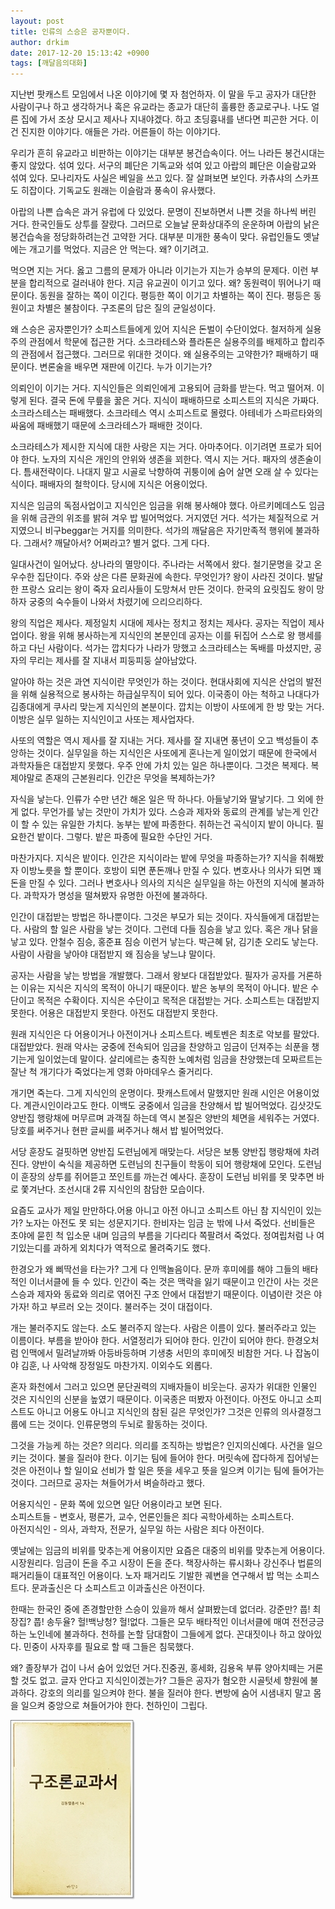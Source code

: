 ```yaml
---
layout: post
title: 인류의 스승은 공자뿐이다.
author: drkim
date: 2017-12-20 15:13:42 +0900
tags: [깨달음의대화]
---
```

  


지난번 팟캐스트 모임에서 나온 이야기에 몇 자 첨언하자. 이 말을 두고 공자가 대단한 사람이구나 하고 생각하거나 혹은 유교라는 종교가 대단히 훌륭한 종교로구나. 나도 얼른 집에 가서 조상 모시고 제사나 지내야겠다. 하고 초딩흉내를 낸다면 피곤한 거다. 이건 진지한 이야기다. 애들은 가라. 어른들이 하는 이야기다.

  


우리가 흔히 유교라고 비판하는 이야기는 대부분 봉건습속이다. 어느 나라든 봉건시대는 좋지 않았다. 섞여 있다. 서구의 폐단은 기독교와 섞여 있고 아랍의 폐단은 이슬람교와 섞여 있다. 모나리자도 사실은 베일을 쓰고 있다. 잘 살펴보면 보인다. 카츄샤의 스카프도 히잡이다. 기독교도 원래는 이슬람과 풍속이 유사했다. 

  


아랍의 나쁜 습속은 과거 유럽에 다 있었다. 문명이 진보하면서 나쁜 것을 하나씩 버린 거다. 한국인들도 상투를 잘랐다. 그러므로 오늘날 문화상대주의 운운하며 아랍의 낡은 봉건습속을 정당화하려는건 고약한 거다. 대부분 미개한 풍속이 맞다. 유럽인들도 옛날에는 개고기를 먹었다. 지금은 안 먹는다. 왜? 이기려고.

  


먹으면 지는 거다. 옳고 그름의 문제가 아니라 이기는가 지는가 승부의 문제다. 이런 부분을 합리적으로 걸러내야 한다. 지금 유교권이 이기고 있다. 왜? 동원력이 뛰어나기 때문이다. 동원을 잘하는 쪽이 이긴다. 평등한 쪽이 이기고 차별하는 쪽이 진다. 평등은 동원이고 차별은 불참이다. 구조론의 답은 질의 균일성이다.

  


왜 스승은 공자뿐인가? 소피스트들에게 있어 지식은 돈벌이 수단이었다. 철저하게 실용주의 관점에서 학문에 접근한 거다. 소크라테스와 플라톤은 실용주의를 배제하고 합리주의 관점에서 접근했다. 그러므로 위대한 것이다. 왜 실용주의는 고약한가? 패배하기 때문이다. 변론술을 배우면 재판에 이긴다. 누가 이기는가?

  


의뢰인이 이기는 거다. 지식인들은 의뢰인에게 고용되어 금화를 받는다. 먹고 떨어져. 이렇게 된다. 결국 돈에 무릎을 꿇은 거다. 지식이 패배하므로 소피스트의 지식은 가짜다. 소크라스테스는 패배했다. 소크라테스 역시 소피스트로 몰렸다. 아테네가 스파르타와의 싸움에 패배했기 때문에 소크라테스가 패배한 것이다.

  


소크라테스가 제시한 지식에 대한 사랑은 지는 거다. 아마추어다. 이기려면 프로가 되어야 한다. 노자의 지식은 개인의 안위와 생존을 꾀한다. 역시 지는 거다. 패자의 생존술이다. 틈새전략이다. 나대지 말고 시골로 낙향하여 귀퉁이에 숨어 살면 오래 살 수 있다는 식이다. 패배자의 철학이다. 당시에 지식은 어용이었다.

  


지식은 임금의 독점사업이고 지식인은 임금을 위해 봉사해야 했다. 아르키메데스도 임금을 위해 금관의 위조를 밝혀 겨우 밥 빌어먹었다. 거지였던 거다. 석가는 체질적으로 거지였으니 비구beggar는 거지를 의미한다. 석가의 깨달음은 자기만족적 행위에 불과하다. 그래서? 깨달아서? 어쩌라고? 별거 없다. 그게 다다.

  


일대사건이 일어났다. 상나라의 멸망이다. 주나라는 서쪽에서 왔다. 철기문명을 갖고 온 우수한 집단이다. 주와 상은 다른 문화권에 속한다. 무엇인가? 왕이 사라진 것이다. 발달한 프랑스 요리는 왕이 죽자 요리사들이 도망쳐서 만든 것이다. 한국의 요릿집도 왕이 망하자 궁중의 숙수들이 나와서 차렸기에 으리으리하다. 

  


왕의 직업은 제사다. 제정일치 시대에 제사는 정치고 정치는 제사다. 공자는 직업이 제사업이다. 왕을 위해 봉사하는게 지식인의 본분인데 공자는 이를 뒤집어 스스로 왕 행세를 하고 다닌 사람이다. 석가는 깝치다가 나라가 망했고 소크라테스는 독배를 마셨지만, 공자의 무리는 제사를 잘 지내서 피둥피둥 살아남았다. 

  


알아야 하는 것은 과연 지식이란 무엇인가 하는 것이다. 현대사회에 지식은 산업의 발전을 위해 실용적으로 봉사하는 하급실무직이 되어 있다. 이국종이 아는 척하고 나대다가 김종대에게 쿠사리 맞는게 지식인의 본분이다. 깝치는 이방이 사또에게 한 방 맞는 거다. 이방은 실무 일하는 지식인이고 사또는 제사업자다.

  


사또의 역할은 역시 제사를 잘 지내는 거다. 제사를 잘 지내면 풍년이 오고 백성들이 추앙하는 것이다. 실무일을 하는 지식인은 사또에게 혼나는게 일이었기 때문에 한국에서 과학자들은 대접받지 못했다. 우주 안에 가치 있는 일은 하나뿐이다. 그것은 복제다. 복제야말로 존재의 근본원리다. 인간은 무엇을 복제하는가?

  


자식을 낳는다. 인류가 수만 년간 해온 일은 딱 하나다. 아들낳기와 딸낳기다. 그 외에 한 게 없다. 무언가를 낳는 것만이 가치가 있다. 스승과 제자와 동료의 관계를 낳는게 인간이 할 수 있는 유일한 가치다. 농부는 밭에 파종한다. 취하는건 곡식이지 밭이 아니다. 필요한건 밭이다. 그렇다. 밭은 파종에 필요한 수단인 거다.

  


마찬가지다. 지식은 밭이다. 인간은 지식이라는 밭에 무엇을 파종하는가? 지식을 취해봤자 이방노릇을 할 뿐이다. 호방이 되면 푼돈깨나 만질 수 있다. 변호사나 의사가 되면 꽤 돈을 만질 수 있다. 그러나 변호사나 의사의 지식은 실무일을 하는 아전의 지식에 불과하다. 과학자가 명성을 떨쳐봤자 유명한 아전에 불과하다.

  


인간이 대접받는 방법은 하나뿐이다. 그것은 부모가 되는 것이다. 자식들에게 대접받는다. 사람의 할 일은 사람을 낳는 것이다. 그런데 다들 짐승을 낳고 있다. 혹은 개나 닭을 낳고 있다. 안철수 짐승, 홍준표 짐승 이런거 낳는다. 박근혜 닭, 김기춘 오리도 낳는다. 사람이 사람을 낳아야 대접받지 왜 짐승을 낳느냐 말이다.

  


공자는 사람을 낳는 방법을 개발했다. 그래서 왕보다 대접받았다. 필자가 공자를 거론하는 이유는 지식은 지식의 목적이 아니기 때문이다. 밭은 농부의 목적이 아니다. 밭은 수단이고 목적은 수확이다. 지식은 수단이고 목적은 대접받는 거다. 소피스트는 대접받지 못한다. 어용은 대접받지 못한다. 아전도 대접받지 못한다.

  


원래 지식인은 다 어용이거나 아전이거나 소피스트다. 베토벤은 최초로 악보를 팔았다. 대접받았다. 원래 악사는 궁중에 전속되어 임금을 찬양하고 임금이 던져주는 쇠푼을 챙기는게 일이었는데 말이다. 살리에르는 충직한 노예처럼 임금을 찬양했는데 모짜르트는 잘난 척 개기다가 죽었다는게 영화 아마데우스 줄거리다. 

  


개기면 죽는다. 그게 지식인의 운명이다. 팟캐스트에서 말했지만 원래 시인은 어용이었다. 계관시인이라고도 한다. 이백도 궁중에서 임금을 찬양해서 밥 빌어먹었다. 김삿갓도 양반집 행랑채에 머무르며 과객질 하는데 역시 본질은 양반의 체면을 세워주는 거였다. 당호를 써주거나 현판 글씨를 써주거나 해서 밥 빌어먹었다.

  


서당 훈장도 걸핏하면 양반집 도련님에게 매맞는다. 서당은 보통 양반집 행랑채에 차려진다. 양반이 숙식을 제공하면 도련님의 친구들이 학동이 되어 행랑채에 모인다. 도련님이 훈장의 상투를 쥐어뜯고 쪼인트를 까는건 예사다. 훈장이 도련님 비위를 못 맞추면 바로 쫓겨난다. 조선시대 2류 지식인의 참담한 모습이다.

  


요즘도 교사가 제일 만만하다.어용 아니고 아전 아니고 소피스트 아닌 참 지식인이 있는가? 노자는 아전도 못 되는 성문지기다. 한비자는 임금 눈 밖에 나서 죽었다. 선비들은 초야에 묻힌 척 입소문 내며 임금의 부름을 기다리다 쪽팔려서 죽었다. 정여립처럼 나 여기있는디를 과하게 외치다가 역적으로 몰려죽기도 했다.

  


한경오가 왜 삐딱선을 타는가? 그게 다 인맥놀음이다. 문까 후미에를 해야 그들의 배타적인 이너서클에 들 수 있다. 인간이 죽는 것은 맥락을 잃기 때문이고 인간이 사는 것은 스승과 제자와 동료와 의리로 엮어진 구조 안에서 대접받기 때문이다. 이념이란 것은 야 가자! 하고 부르러 오는 것이다. 불러주는 것이 대접이다.

  


개는 불러주지도 않는다. 소도 불러주지 않는다. 사람은 이름이 있다. 불러주라고 있는 이름이다. 부름을 받아야 한다. 서열정리가 되어야 한다. 인간이 되어야 한다. 한경오처럼 인맥에서 밀려날까봐 아등바등하며 기생충 서민의 후미에짓 비참한 거다. 나 잡놈이야 김훈, 나 사악해 장정일도 마찬가지. 이외수도 외롭다.

  


혼자 화천에서 그러고 있으면 문단권력의 지배자들이 비웃는다. 공자가 위대한 인물인 것은 지식인의 신분을 높였기 때문이다. 이국종은 떠봤자 아전이다. 아전도 아니고 소피스트도 아니고 어용도 아니고 지식인의 참된 길은 무엇인가? 그것은 인류의 의사결정그룹에 드는 것이다. 인류문명의 두뇌로 활동하는 것이다.

  


그것을 가능케 하는 것은? 의리다. 의리를 조직하는 방법은? 인지의신예다. 사건을 일으키는 것이다. 불을 질러야 한다. 이기는 팀에 들어야 한다. 머릿속에 잡다하게 집어넣는 것은 아전이나 할 일이요 선비가 할 일은 뜻을 세우고 뜻을 일으켜 이기는 팀에 들어가는 것이다. 그러므로 공자는 쳐들어가서 벼슬하라고 했다.

  


어용지식인 - 문화 쪽에 있으면 일단 어용이라고 보면 된다.    
소피스트들 - 변호사, 평론가, 교수, 언론인들은 죄다 곡학아세하는 소피스트다.    
아전지식인 - 의사, 과학자, 전문가, 실무일 하는 사람은 죄다 아전이다.




  


  


옛날에는 임금의 비위를 맞추는게 어용이지만 요즘은 대중의 비위를 맞추는게 어용이다. 시장원리다. 임금이 돈을 주고 시장이 돈을 준다. 책장사하는 류시화나 강신주나 법륜의 패거리들이 대표적인 어용이다. 노자 패거리도 기발한 궤변을 연구해서 밥 먹는 소피스트다. 문과출신은 다 소피스트고 이과출신은 아전이다.

  


한때는 한국인 중에 존경할만한 스승이 있을까 해서 살펴봤는데 없더라. 강준만? 풉! 최장집? 풉! 송두율? 헐!백낭청? 헐!없다. 그들은 모두 배타적인 이너서클에 매여 전전긍긍하는 노인네에 불과하다. 천하를 논할 담대함이 그들에게 없다. 꼰대짓이나 하고 앉아있다. 민중이 사자후를 필요로 할 때 그들은 침묵했다.

  


왜? 졸장부가 겁이 나서 숨어 있었던 거다.진중권, 홍세화, 김용옥 부류 양아치떼는 거론할 것도 없고. 글자 안다고 지식인이겠는가? 그들은 공자가 혐오한 시골텃세 향원에 불과하다. 강호의 의리를 일으켜야 한다. 불을 질러야 한다. 변방에 숨어 시샘내지 말고 몸을 일으켜 중앙으로 쳐들어가야 한다. 천하인이 그립다.

  


![0.jpg](files/attach/images/198/671/916/0.jpg)